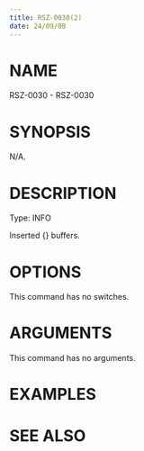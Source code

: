 ```yaml
---
title: RSZ-0030(2)
date: 24/09/08
---
```


# NAME

RSZ-0030 - RSZ-0030

# SYNOPSIS

N/A.

# DESCRIPTION

Type: INFO

Inserted {} buffers.

# OPTIONS

This command has no switches.

# ARGUMENTS

This command has no arguments.

# EXAMPLES

# SEE ALSO
